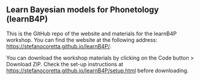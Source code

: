 ## Learn Bayesian models for Phonetology (learnB4P)

This is the GitHub repo of the website and materials for the learnB4P workshop. You can find the website at the following address: <https://stefanocoretta.github.io/learnB4P/>.

You can download the workshop materials by clicking on the Code button > Download ZIP. Check the set-up instructions at <https://stefanocoretta.github.io/learnB4P/setup.html> before downloading.